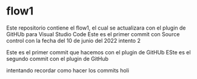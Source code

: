 # flow1
Este repositorio contiene el flow1, el cual se actualizara con el plugin de GitHUb  para Visual Studio Code
Este es el primer commit con Source control con la fecha del 10 de junio del 2022 
intento 2

Este es el primer commit que hacemos con el plugin de GitHUb
ESte es el segundo commit con el plugin de GitHub 

intentando recordar como hacer los commits
holi
